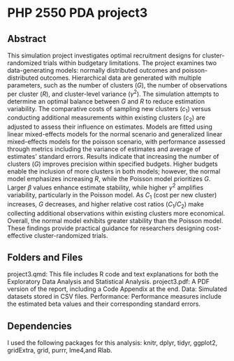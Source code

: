 # PHP 2550 PDA project3

## Abstract
This simulation project investigates optimal recruitment designs for cluster-randomized trials within budgetary limitations. The project examines two data-generating models: normally distributed outcomes and poisson-distributed outcomes. Hierarchical data are generated with multiple parameters, such as the number of clusters ($G$), the number of observations per cluster ($R$), and cluster-level variance ($\gamma^2$). The simulation attempts to determine an optimal balance between $G$ and $R$ to reduce estimation variability. The comparative costs of sampling new clusters ($c_1$) versus conducting additional measurements within existing clusters ($c_2$) are adjusted to assess their influence on estimates. Models are fitted using linear mixed-effects models for the normal scenario and generalized linear mixed-effects models for the poisson scenario, with performance assessed through metrics including the variance of estimates and average of estimates' standard errors. Results indicate that increasing the number of clusters ($G$) improves precision within specified budgets. Higher budgets enable the inclusion of more clusters in both models; however, the normal model emphasizes increasing $R$, while the Poisson model prioritizes $G$. Larger $\beta$ values enhance estimate stability, while higher $\gamma^2$ amplifies variability, particularly in the Poisson model. As $C_1$ (cost per new cluster) increases, $G$ decreases, and higher relative cost ratios ($C_1/C_2$) make collecting additional observations within existing clusters more economical. Overall, the normal model exhibits greater stability than the Poisson model. These findings provide practical guidance for researchers designing cost-effective cluster-randomized trials.

## Folders and Files
project3.qmd: This file includes R code and text explanations for both the Exploratory Data Analysis and Statistical Analysis.
project3.pdf: A PDF version of the report, including a Code Appendix at the end.
Data: Simulated datasets stored in CSV files.
Performance: Performance measures include the estimated beta values and their corresponding standard errors.

## Dependencies
I used the following packages for this analysis: knitr, dplyr, tidyr, ggplot2, gridExtra, grid, purrr, lme4,and  Rlab.
